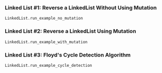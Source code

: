 ### Linked List #1: Reverse a LinkedList Without Using Mutation

```
LinkedList.run_example_no_mutation
```

### Linked List #2: Reverse a LinkedList Using Mutation

```
LinkedList.run_example_with_mutation
```

### Linked List #3: Floyd's Cycle Detection Algorithm

```
LinkedList.run_example_cycle_detection
```